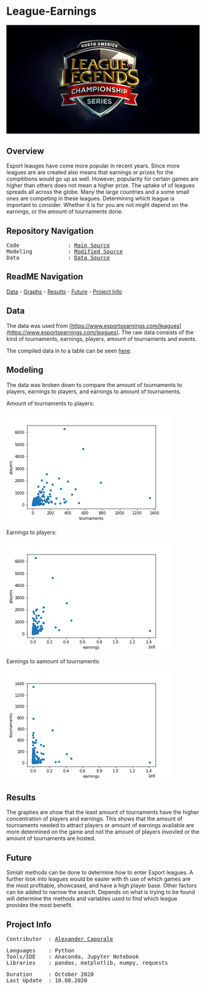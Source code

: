 # League-Earnings


<p align="center">
   <img src=https://github.com/Al-Cap/League-Earnings/blob/main/legends.jpg />
<div align="center">
   <figcaption></figcaption>
</div>
</p>

## Overview

Esport leauges have come more popular in recent years. Since more leagues are are created also means that earnings or prizes for the compititions would go up as well.
However, popularity for certain games are higher than others does not mean a higher prize. The uptake of of leagues spreads all across the globe. Many the large countries and a some small ones are competing in these leagues. Determining which league is important to consider. Whether it is for you are not might depend on the earnings, or the amount of tournaments done.

## Repository Navigation
<pre>
Code               : <a href=https://github.com/Al-Cap/League-Earnings/blob/main/code/all_leauges.ipynb>Main Source</a>
Modeling           : <a href=https://github.com/Al-Cap/League-Earnings/tree/main/code/graphing.ipynb>Modified Source</a>
Data               : <a href=https://github.com/Al-Cap/League-Earnings/blob/main/data/leagues.csv>Data Source</a>
</pre>

## ReadME Navigation

[Data](https://github.com/Al-Cap/League-Earnings#data) - 
[Graphs](https://github.com/Al-Cap/League-Earnings#modeling) - 
[Results](https://github.com/Al-Cap/League-Earnings-Game#results) - 
[Future](https://github.com/Al-Cap/League-Earnings-Game#future) - 
[Project Info](https://github.com/Al-Cap/League-Earnings#project-info)

## Data

The data was used from [https://www.esportsearnings.com/leagues](https://www.esportsearnings.com/leagues). The raw data consists of the kind of tournaments, earnings, players, amount of tournaments and events.

The compiled data in to a table can be seen [here](https://github.com/Al-Cap/League-Earnings/blob/main/data/leagues.csv).

## Modeling

The data was broken down to compare the amount of tournaments to players, earnings to players, and earnings to amount of tournaments.

Amount of tournaments to players:

![tour-ply.png](https://github.com/Al-Cap/League-Earnings/blob/main/image/tour-ply.png)

Earnings to players:

![earn-ply.png](https://github.com/Al-Cap/League-Earnings/blob/main/image/earn-ply.png)

Earnings to aamount of tournaments:

![earn-tour.png](https://github.com/Al-Cap/League-Earnings/blob/main/image/earn-tour.png)


## Results

The graphes are show that the least amount of tournaments have the higher concentration of players and earnings. This shows that the amount of tournaments needed to attract players or amount of earnings available are more determined on the game and not the amount of players invovled or the amount of tournaments are hosted. 
 
## Future

Simialr methods can be done to determine how to enter Esport leagues. A further look into leagues would be easier with th use of which games are the most profitable, showcased, and have a high player base. Other factors can be added to narrow the search. Depends on what is trying to be found will determine the methods and variables used to find which league provides the most benefit.

## Project Info
<pre>
Contributor  : <a href=https://github.com/Al-Cap>Alexander Caporale</a>
</pre>

<pre>
Languages    : Python
Tools/IDE    : Anaconda, Jupyter Notebook
Libraries    : pandas, matplotlib, numpy, requests
</pre>

<pre>
Duration     : October 2020
Last Update  : 10.08.2020
</pre>
